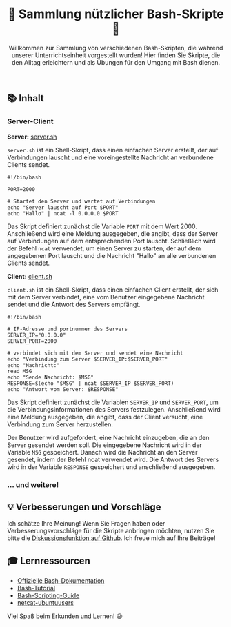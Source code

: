 <h1 align="center">
 🚀 Sammlung nützlicher Bash-Skripte 🚀
</h1>
<p align="center">
Willkommen zur Sammlung von verschiedenen Bash-Skripten, die während unserer Unterrichtseinheit vorgestellt wurden! Hier finden Sie Skripte, die den Alltag erleichtern und als Übungen für den Umgang mit Bash dienen.
</p>
  </br>

## 📚 Inhalt

### Server-Client
**Server:** [server.sh](./server-client/server.sh) 

`server.sh` ist ein Shell-Skript, dass einen einfachen Server erstellt, der auf Verbindungen lauscht und eine voreingestellte Nachricht an verbundene Clients sendet.

`````
#!/bin/bash

PORT=2000

# Startet den Server und wartet auf Verbindungen
echo "Server lauscht auf Port $PORT"
echo "Hallo" | ncat -l 0.0.0.0 $PORT
`````

Das Skript definiert zunächst die Variable `PORT` mit dem Wert 2000. Anschließend wird eine Meldung ausgegeben, die angibt, dass der Server auf Verbindungen auf dem entsprechenden Port lauscht. Schließlich wird der Befehl `ncat` verwendet, um einen Server zu starten, der auf dem angegebenen Port lauscht und die Nachricht "Hallo" an alle verbundenen Clients sendet.


**Client:** [client.sh](./server-client/client.sh) 

`client.sh` ist ein Shell-Skript, dass einen einfachen Client erstellt, der sich mit dem Server verbindet, eine vom Benutzer eingegebene Nachricht sendet und die Antwort des Servers empfängt.

```````
#!/bin/bash

# IP-Adresse und portnummer des Servers
SERVER_IP="0.0.0.0"
SERVER_PORT=2000

# verbindet sich mit dem Server und sendet eine Nachricht
echo "Verbindung zum Server $SERVER_IP:$SERVER_PORT"
echo "Nachricht:"
read MSG
echo "Sende Nachricht: $MSG"
RESPONSE=$(echo "$MSG" | ncat $SERVER_IP $SERVER_PORT)
echo "Antwort vom Server: $RESPONSE"
```````

Das Skript definiert zunächst die Variablen `SERVER_IP` und `SERVER_PORT`, um die Verbindungsinformationen des Servers festzulegen. Anschließend wird eine Meldung ausgegeben, die angibt, dass der Client versucht, eine Verbindung zum Server herzustellen.

Der Benutzer wird aufgefordert, eine Nachricht einzugeben, die an den Server gesendet werden soll. Die eingegebene Nachricht wird in der Variable `MSG` gespeichert. Danach wird die Nachricht an den Server gesendet, indem der Befehl ncat verwendet wird. Die Antwort des Servers wird in der Variable `RESPONSE` gespeichert und anschließend ausgegeben.




### ... und weitere!

## 💡 Verbesserungen und Vorschläge

Ich schätze Ihre Meinung! Wenn Sie Fragen haben oder Verbesserungsvorschläge für die Skripte anbringen möchten, nutzen Sie bitte die [Diskussionsfunktion auf Github](https://github.com/JacobMenge/bash-skripte/discussions). Ich freue mich auf Ihre Beiträge!

## 🎓 Lernressourcen

- [Offizielle Bash-Dokumentation](https://www.gnu.org/software/bash/manual/bash.html)
- [Bash-Tutorial](https://www.tutorialspoint.com/unix/unix-shell.htm)
- [Bash-Scripting-Guide](https://tldp.org/LDP/abs/html/index.html)
- [netcat-ubuntuusers](https://wiki.ubuntuusers.de/netcat/)


Viel Spaß beim Erkunden und Lernen! 😃

